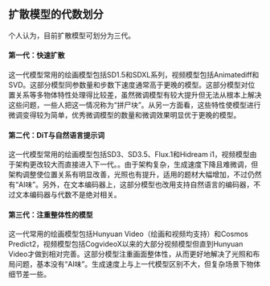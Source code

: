 ## 扩散模型的代数划分

个人认为，目前扩散模型可划分为三代。

#### 第一代：快速扩散

这一代模型常用的绘画模型包括SD1.5和SDXL系列，视频模型包括Animatediff和SVD。这部分模型同参数量和步数下速度通常高于更晚的模型。这部分模型对位置关系等多物体特性处理得比较差，虽然微调模型有较大提升但无法从根本上解决这些问题，一些人把这一情况称为“拼尸块”。从另一方面看，这些特性使模型进行微调变得较为简单，优秀微调模型的数量和微调效果明显优于更晚的模型。

#### 第二代：DiT与自然语言提示词

这一代模型常用的绘画模型包括SD3、SD3.5、Flux.1和Hidream i1，视频模型由于架构更改较大而直接进入下一代。。由于架构复杂，生成速度下降且难微调，但架构调整使位置关系有明显改善，光照也有提升，适用的题材大幅增加，不过仍然有“AI味”。另外，在文本编码器上，这部分模型也改用支持自然语言的编码器，不过文本编码器与代数不是绝对相关。

#### 第三代：注重整体性的模型

这一代常用的绘画模型包括Hunyuan Video（绘画和视频均支持）和Cosmos Predict2，视频模型包括CogvideoX以来的大部分视频模型但直到Hunyuan Video才做到相对完善。这部分模型注重画面整体性，从而更好地解决了光照和布局问题，基本没有“AI味”。生成速度上与上一代模型区别不大，但复杂场景下物体细节差一些。